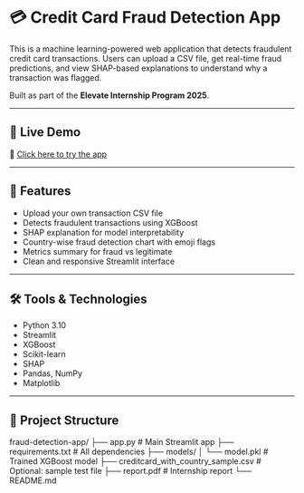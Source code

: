 # 💳 Credit Card Fraud Detection App

This is a machine learning-powered web application that detects fraudulent credit card transactions. Users can upload a CSV file, get real-time fraud predictions, and view SHAP-based explanations to understand why a transaction was flagged.

Built as part of the **Elevate Internship Program 2025**.

---

## 🚀 Live Demo

🔗 [Click here to try the app](https://fraud-detection-app-named4btnexxrmgb8sa5xt.streamlit.app/)

---

## 📌 Features

- Upload your own transaction CSV file
- Detects fraudulent transactions using XGBoost
- SHAP explanation for model interpretability
- Country-wise fraud detection chart with emoji flags
- Metrics summary for fraud vs legitimate
- Clean and responsive Streamlit interface

---

## 🛠️ Tools & Technologies

- Python 3.10
- Streamlit
- XGBoost
- Scikit-learn
- SHAP
- Pandas, NumPy
- Matplotlib

---

## 📂 Project Structure

fraud-detection-app/
├── app.py # Main Streamlit app
├── requirements.txt # All dependencies
├── models/
│ └── model.pkl # Trained XGBoost model
├── creditcard_with_country_sample.csv # Optional: sample test file
├── report.pdf # Internship report
└── README.md

